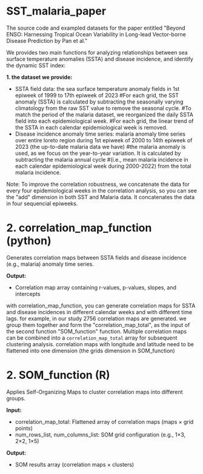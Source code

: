 # SST_malaria_paper
The source code and exampled datasets for the paper entitled "Beyond ENSO: Harnessing Tropical Ocean Variability in Long-lead Vector-borne Disease Prediction by Pan et al."

We provides two main functions for analyzing relationships between sea surface temperature anomalies (SSTA) and disease incidence, and identify the dynamic SST index:

**1. the dataset we provide:**
- SSTA field data: the sea surface temperature anomaly fields in 1st epiweek of 1999 to 17th epiweek of 2023
    #For each grid, the SST anomaly (SSTA) is calculated by subtracting the seasonally varying climatology from the raw SST value to remove the seasonal cycle. 
    #To match the period of the malaria dataset, we reorganized the daily SSTA field into each epidemiological week. 
    #For each grid, the linear trend of the SSTA in each calendar epidemiological week is removed. 
- Disease incidence anomaly time series: malaria anomaly time series over entire loreto region during 1st epiweek of 2000 to 14th epiweek of 2023 (the up-to-date malaria data we have)
    #the malaria anomaly is used, as we focus on the year-to-year variation. It is calculated by subtracting the malaria annual cycle 
    #(i.e., mean malaria incidence in each calendar epidemiological week during 2000-2022) from the total malaria incidence.

Note: To improve the correlation robustness, we concatenate the data for every four epidemiological weeks in the correlation analysis, so you can see the "add" dimension in both SST and Malaria data. It concatenates the data in four sequencial epiweeks. 

# 2. correlation_map_function (python)
Generates correlation maps between SSTA fields and disease incidence (e.g., malaria) anomaly time series.

**Output:**
- Correlation map array containing r-values, p-values, slopes, and intercepts

with correlation_map_function, you can generate correlation maps for SSTA and disease incidences in different calendar weeks and with different time lags.
for example, in our study 2756 correlation maps are generated. we group them together and form the "correlation_map_total", as the input of the second function "SOM_function" function.
Multiple correlation maps can be combined into a `correlation_map_total` array for subsequent clustering analysis.
correlation maps with longitude and latitude need to be flattened into one dimension (the grids dimension in SOM_function)

# 2. SOM_function (R)
Applies Self-Organizing Maps to cluster correlation maps into different groups.

**Input:**
- correlation_map_total: Flattened array of correlation maps (maps × grid points)
- num_rows_list, num_columns_list: SOM grid configuration (e.g., 1×3, 2×2, 1×5)

**Output:**
- SOM results array (correlation maps × clusters)
